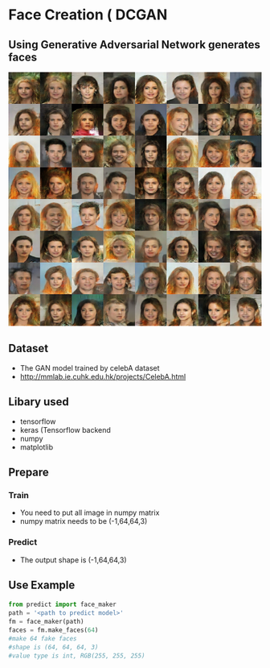 # Face Creation ( DCGAN

##	Using Generative Adversarial Network generates faces 
![github](https://github.com/willylulu/GanExample/blob/master/FaceCreation_DCGAN/test.png "image")

##	Dataset
*	The GAN model trained by celebA dataset
*	http://mmlab.ie.cuhk.edu.hk/projects/CelebA.html

##	Libary used
* tensorflow
*	keras (Tensorflow backend
*	numpy
*	matplotlib

##  Prepare
### Train
* You need to put all image in numpy matrix
* numpy matrix needs to be (-1,64,64,3)
### Predict
* The output shape is (-1,64,64,3) 
##  Use Example
```	python line-numbers
from predict import face_maker
path = '<path to predict model>'
fm = face_maker(path)
faces = fm.make_faces(64)
#make 64 fake faces
#shape is (64, 64, 64, 3)
#value type is int, RGB(255, 255, 255)
```
